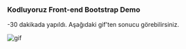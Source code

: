 ### Kodluyoruz Front-end Bootstrap Demo

-30 dakikada yapıldı. Aşağıdaki gif'ten sonucu görebilirsiniz. 

![gif](/gif/bootstrap-demo-1.gif)